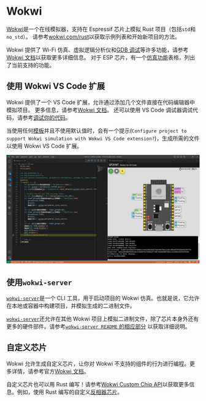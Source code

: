 # Wokwi

[Wokwi][wokwi]是一个在线模拟器，支持在 Espressif 芯片上模拟 Rust 项目（包括`std`和`no_std`）。
请参考[wokwi.com/rust][wokwi-rust]以获取示例列表和开始新项目的方法。

Wokwi 提供了 Wi-Fi 仿真、虚拟逻辑分析仪和[GDB 调试][gdb-debugging]等许多功能，请参考[Wokwi 文档][wokwi-documentation]以获取更多详细信息。
对于 ESP 芯片，有一个[仿真功能][wokwi-simulation-features]表格，列出了当前支持的功能。

[wokwi]: https://wokwi.com/
[wokwi-rust]: https://wokwi.com/rust
[gdb-debugging]: https://docs.wokwi.com/zh-CN/gdb-debugging
[wokwi-documentation]: https://docs.wokwi.com/zh-CN/
[wokwi-simulation-features]: https://docs.wokwi.com/zh-CN/guides/esp32#simulation-features

## 使用 Wokwi VS Code 扩展
Wokwi 提供了一个 VS Code 扩展，允许通过添加几个文件直接在代码编辑器中模拟项目。
更多信息，请参考[Wokwi 文档][wokwi-vscode]。
还可以使用 VS Code 调试器调试代码，请参考[调试你的代码][wokwi-debugging]。

当使用任何[模板][templates]并且不使用默认值时，会有一个提示(`Configure project to support Wokwi simulation with Wokwi VS Code extension?`)，生成所需的文件以使用 Wokwi VS Code 扩展。

![Wokwi VS Code示例](../../assets/wokwi-vscode.png)

[wokwi-vscode]: https://docs.wokwi.com/zh-CN/vscode/getting-started
[wokwi-debugging]: https://docs.wokwi.com/zh-CN/vscode/debugging
[templates]: ./../../writing-your-own-application/generate-project/index.md

## 使用`wokwi-server`

[`wokwi-server`][wokwi-server]是一个 CLI 工具，用于启动项目的 Wokwi 仿真。也就是说，它允许在本地或容器中构建项目，并模拟生成的二进制文件。

[`wokwi-server`][wokwi-server]还允许在其他 Wokwi 项目上模拟二进制文件，除了芯片本身外还有更多的硬件部件。请参考[`wokwi-server README` 的相应部分][wokwi-server-custom] 以获取详细说明。

[wokwi-server]: https://github.com/MabezDev/wokwi-server
[wokwi-server-custom]: https://github.com/MabezDev/wokwi-server#simulating-your-binary-on-a-custom-wokwi-project

## 自定义芯片

Wokwi 允许生成自定义芯片，让你对 Wokwi 不支持的组件的行为进行编程。更多详情，请参考官方[Wokwi 文档][wokwi-custom-chip]。

自定义芯片也可以用 Rust 编写！请参考[Wokwi Custom Chip API][rust-chip-api]以获取更多信息。例如，使用 Rust 编写的自定义[反相器芯片][custom-chip-example]。

[wokwi-custom-chip]: https://docs.wokwi.com/chips-api/getting-started
[rust-chip-api]: https://github.com/wokwi/wokwi_chip_ll
[custom-chip-example]: https://github.com/wokwi/rust_chip_inverter
